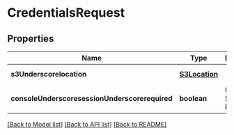 # CredentialsRequest

## Properties
Name | Type | Description | Notes
------------ | ------------- | ------------- | -------------
**s3Underscorelocation** | [**S3Location**](S3Location.md) |  | [default to null]
**consoleUnderscoresessionUnderscorerequired** | **boolean** | Console Session Required | [default to null]

[[Back to Model list]](../README.md#documentation-for-models) [[Back to API list]](../README.md#documentation-for-api-endpoints) [[Back to README]](../README.md)


